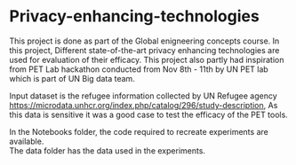 # Privacy-enhancing-technologies

This project is done as part of the Global enigneering concepts course. In this project, Different state-of-the-art privacy enhancing technologies are used for evaluation of their efficacy. This project also partly had inspiration from PET Lab hackathon conducted from Nov 8th - 11th by UN PET lab which is part of UN Big data team.  

Input dataset is the refugee information collected by UN Refugee agency https://microdata.unhcr.org/index.php/catalog/296/study-description, As this data is sensitive it was a good case to test the efficacy of the PET tools.  

In the Notebooks folder, the code required to recreate experiments are available.  
The data folder has the data used in the experiments.
